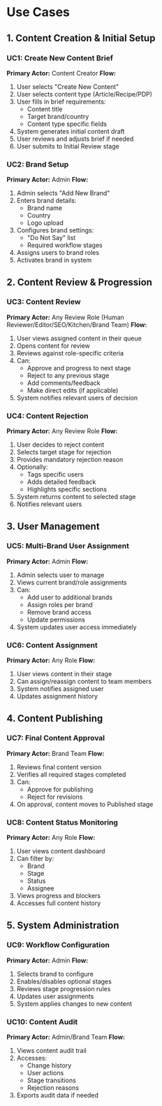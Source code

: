 # Use Cases

## 1. Content Creation & Initial Setup

### UC1: Create New Content Brief
**Primary Actor:** Content Creator
**Flow:**
1. User selects "Create New Content"
2. User selects content type (Article/Recipe/PDP)
3. User fills in brief requirements:
   - Content title
   - Target brand/country
   - Content type specific fields
4. System generates initial content draft
5. User reviews and adjusts brief if needed
6. User submits to Initial Review stage

### UC2: Brand Setup
**Primary Actor:** Admin
**Flow:**
1. Admin selects "Add New Brand"
2. Enters brand details:
   - Brand name
   - Country
   - Logo upload
3. Configures brand settings:
   - "Do Not Say" list
   - Required workflow stages
4. Assigns users to brand roles
5. Activates brand in system

## 2. Content Review & Progression

### UC3: Content Review
**Primary Actor:** Any Review Role (Human Reviewer/Editor/SEO/Kitchen/Brand Team)
**Flow:**
1. User views assigned content in their queue
2. Opens content for review
3. Reviews against role-specific criteria
4. Can:
   - Approve and progress to next stage
   - Reject to any previous stage
   - Add comments/feedback
   - Make direct edits (if applicable)
5. System notifies relevant users of decision

### UC4: Content Rejection
**Primary Actor:** Any Review Role
**Flow:**
1. User decides to reject content
2. Selects target stage for rejection
3. Provides mandatory rejection reason
4. Optionally:
   - Tags specific users
   - Adds detailed feedback
   - Highlights specific sections
5. System returns content to selected stage
6. Notifies relevant users

## 3. User Management

### UC5: Multi-Brand User Assignment
**Primary Actor:** Admin
**Flow:**
1. Admin selects user to manage
2. Views current brand/role assignments
3. Can:
   - Add user to additional brands
   - Assign roles per brand
   - Remove brand access
   - Update permissions
4. System updates user access immediately

### UC6: Content Assignment
**Primary Actor:** Any Role
**Flow:**
1. User views content in their stage
2. Can assign/reassign content to team members
3. System notifies assigned user
4. Updates assignment history

## 4. Content Publishing

### UC7: Final Content Approval
**Primary Actor:** Brand Team
**Flow:**
1. Reviews final content version
2. Verifies all required stages completed
3. Can:
   - Approve for publishing
   - Reject for revisions
4. On approval, content moves to Published stage

### UC8: Content Status Monitoring
**Primary Actor:** Any Role
**Flow:**
1. User views content dashboard
2. Can filter by:
   - Brand
   - Stage
   - Status
   - Assignee
3. Views progress and blockers
4. Accesses full content history

## 5. System Administration

### UC9: Workflow Configuration
**Primary Actor:** Admin
**Flow:**
1. Selects brand to configure
2. Enables/disables optional stages
3. Reviews stage progression rules
4. Updates user assignments
5. System applies changes to new content

### UC10: Content Audit
**Primary Actor:** Admin/Brand Team
**Flow:**
1. Views content audit trail
2. Accesses:
   - Change history
   - User actions
   - Stage transitions
   - Rejection reasons
3. Exports audit data if needed 